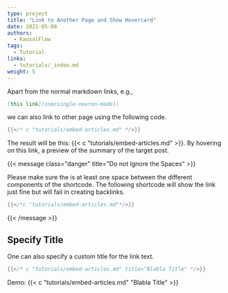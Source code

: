 ```yaml
---
type: project
title: "Link to Another Page and Show Hovercard"
date: 2021-05-08
authors:
  - KausalFlow
tags:
  - Tutorial
links:
  - tutorials/_index.md
weight: 5
---
```


Apart from the normal markdown links, e.g.,

```markdown
[this link](snm/single-neuron-model)
```

we can also link to other page using the following code.

```go
{{</* c "tutorials/embed-articles.md" */>}}
```

The result will be this: {{< c "tutorials/embed-articles.md" >}}. By hovering on this link, a preview of the summary of the target post.


{{< message class="danger" title="Do not Ignore the Spaces" >}}

Please make sure the is at least one space between the different components of the shortcode. The following shortcode will show the link just fine but will fail in creating backlinks.

```go
{{</*c "tutorials/embed-articles.md"*/>}}
```

{{< /message >}}

## Specify Title

One can also specify a custom title for the link text.

```go
{{</* c "tutorials/embed-articles.md" title="Blabla Title" */>}}
```


Demo: {{< c "tutorials/embed-articles.md" "Blabla Title" >}}